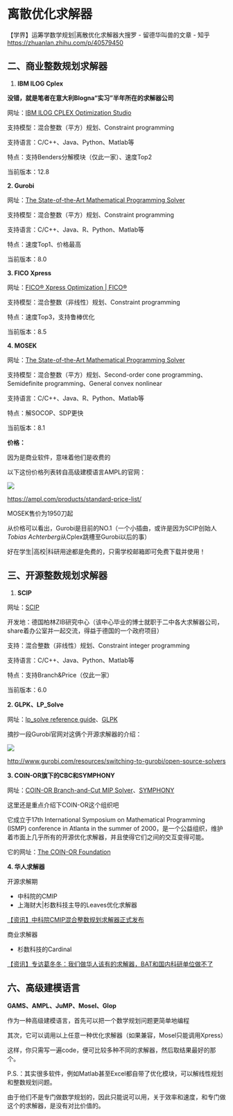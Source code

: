 # 离散优化求解器











【学界】运筹学数学规划|离散优化求解器大搜罗 - 留德华叫兽的文章 - 知乎
https://zhuanlan.zhihu.com/p/40579450



## **二、商业整数规划求解器**

1.  **IBM ILOG Cplex**

**没错，就是笔者在意大利Blogna“实习”半年所在的求解器公司**

网址：[IBM ILOG CPLEX Optimization Studio](https://www.ibm.com/products/ilog-cplex-optimization-studio)

  

支持模型：混合整数（平方）规划、Constraint programming

支持语言：C/C++、Java、Python、Matlab等

特点：支持Benders分解模块（仅此一家）、速度Top2

当前版本：12.8

  

**2\. Gurobi**

网址：[The State-of-the-Art Mathematical Programming Solver](http://www.gurobi.com/)

支持模型：混合整数（平方）规划、Constraint programming

支持语言：C/C++、Java、R、Python、Matlab等

特点：速度Top1、价格最高

当前版本：8.0

  

**3\. FICO Xpress**

网址：[FICO® Xpress Optimization | FICO®](http://www.fico.com/en/products/fico-xpress-optimization)

支持模型：混合整数（非线性）规划、Constraint programming

特点：速度Top3，支持鲁棒优化

当前版本：8.5

  

**4\. MOSEK**

网址：[The State-of-the-Art Mathematical Programming Solver](http://www.gurobi.com/)

支持模型：混合整数（平方）规划、Second-order cone programming、Semidefinite programming、General convex nonlinear

支持语言：C/C++、Java、R、Python、Matlab等

特点：解SOCOP、SDP更快

当前版本：8.1

  

**价格：**

因为是商业软件，意味着他们是收费的

以下这份价格列表转自高级建模语言AMPL的官网：

![](https://pic3.zhimg.com/80/v2-186d98af4777ce04a375b3c762864697_1440w.jpg)

https://ampl.com/products/standard-price-list/

MOSEK售价为1950刀起

从价格可以看出，Gurobi是目前的NO.1（一个小插曲，或许是因为SCIP创始人*Tobias Achterberg*从Cplex跳槽至Gurobi以后的事）

好在学生|高校|科研用途都是免费的，只需学校邮箱即可免费下载并使用！









## **三、开源整数规划求解器**

1.  **SCIP**

网址：[SCIP](http://scip.zib.de/)

开发地：德国柏林ZIB研究中心（该中心毕业的博士就职于二中各大求解器公司，share着办公室并一起交流，得益于德国的一个政府项目）

支持：混合整数（非线性）规划、Constraint integer programming

支持语言：C/C++、Java、Python、Matlab等

特点：支持Branch&Price（仅此一家）

当前版本：6.0

  

**2\. GLPK、LP_Solve**

网址：[lp_solve reference guide](http://lpsolve.sourceforge.net/5.5/)、[GLPK](https://www.osc.edu/book/export/html/3422)

摘抄一段Gurobi官网对这俩个开源求解器的介绍：

![](https://pic4.zhimg.com/80/v2-c81e9c432b1072766d06f955a6622879_1440w.jpg)

http://www.gurobi.com/resources/switching-to-gurobi/open-source-solvers

  

**3\. COIN-OR旗下的CBC和SYMPHONY**

网址：[COIN-OR Branch-and-Cut MIP Solver](https://projects.coin-or.org/Cbc)、[SYMPHONY](https://projects.coin-or.org/SYMPHONY)

这里还是重点介绍下COIN-OR这个组织吧

它成立于17th International Symposium on Mathematical Programming (ISMP) conference in Atlanta in the summer of 2000，是一个公益组织，维护着市面上几乎所有的开源优化求解器，并且使得它们之间的交互变得可能。

它的网址：[The COIN-OR Foundation](https://www.coin-or.org/about-the-foundation/)

  

**4\. 华人求解器**

开源求解期

-   中科院的CMIP
-   上海财大|杉数科技主导的Leaves优化求解器

[【资讯】中科院CMIP混合整数规划求解器正式发布](https://zhuanlan.zhihu.com/p/35354471)

  

商业求解器

-   杉数科技的Cardinal

[【资讯】专访葛冬冬：我们做华人该有的求解器，BAT和国内科研单位做不了](https://mp.weixin.qq.com/s/cOKrB1X2Rw-ZSG6zgDHKow)


## **六、高级建模语言**

**GAMS、AMPL、JuMP、Mosel、Glop**


作为一种高级建模语言，首先可以把一个数学规划问题更简单地编程

其次，它可以调用以上任意一种优化求解器（如果兼容，Mosel只能调用Xpress）

这样，你只需写一遍code，便可比较多种不同的求解器，然后取结果最好的那个。



P.S.：其实很多软件，例如Matlab甚至Excel都自带了优化模块，可以解线性规划和整数规划问题。

由于他们不是专门做数学规划的，因此只能说可以用，关于效率和速度，和专门做这个的求解器，是没有对比价值的。








































































































